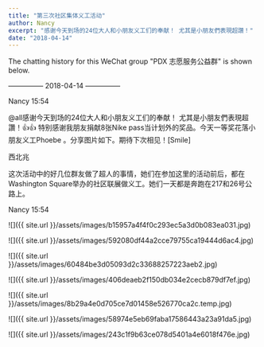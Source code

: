 ```yaml
---
title: "第三次社区集体义工活动"
author: Nancy
excerpt: "感谢今天到场的24位大人和小朋友义工们的奉献！ 尤其是小朋友們表現超讚！"
date: "2018-04-14"
---
```


The chatting history for this WeChat group "PDX 志愿服务公益群" is shown below.

—————  2018-04-14  —————

Nancy  15:54

@all感谢今天到场的24位大人和小朋友义工们的奉献！ 尤其是小朋友們表現超讚！👍👍 特别感谢我朋友捐献8张Nike pass当计划外的奖品。今天一等奖花落小朋友义工Phoebe 。分享图片如下。期待下次相见！[Smile]

西北兆

这次活动中的好几位群友做了超人的事情，她们在参加这里的活动前后，都在Washington Square举办的社区联展做义工。她们一天都是奔跑在217和26号公路上。

Nancy  15:54

![]({{ site.url }}/assets/images/b15957a4f4f0c293ec5a3d0b083ea031.jpg)

![]({{ site.url }}/assets/images/592080df44a2cce79755ca19444d6ac4.jpg)

![]({{ site.url }}/assets/images/60484be3d05093d2c33688257223aeb2.jpg)

![]({{ site.url }}/assets/images/406deaeb2f150db034e2cecb879df7ef.jpg)

![]({{ site.url }}/assets/images/8b29a4e0d705ce7d01458e526770ca2c.temp.jpg)

![]({{ site.url }}/assets/images/58974e5eb69faba17586443a23a91da5.jpg)

![]({{ site.url }}/assets/images/243c1f9b63ce078d5401a4e6018f476e.jpg)
